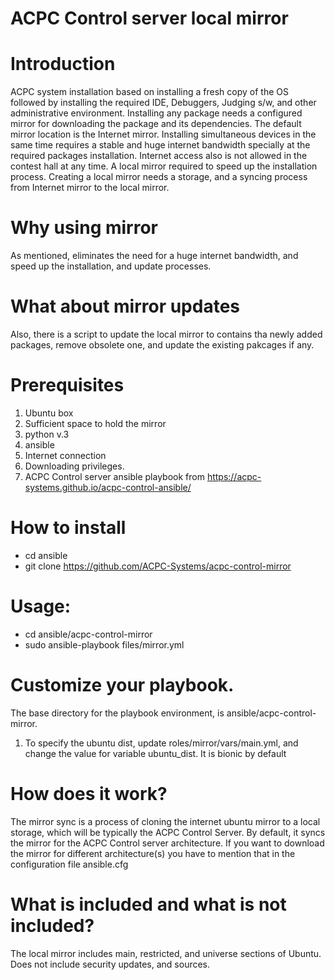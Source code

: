# ACPC Control server local mirror
# Introduction
ACPC system installation based on installing a fresh copy of the OS followed by installing the required IDE, Debuggers, Judging s/w, and other administrative environment. Installing any package needs a configured mirror for downloading the package and its dependencies. The default mirror location is the Internet mirror. Installing simultaneous devices in the same time requires a stable and huge internet bandwidth specially at the required packages installation. Internet access also is not allowed in the contest hall at any time. A local mirror required to speed up the installation process. Creating a local mirror needs a storage, and a syncing process from Internet mirror to the local mirror.

# Why using mirror
As mentioned, eliminates the need for a huge internet bandwidth, and speed up the installation, and update processes.

# What about mirror updates
Also, there is a script to update the local mirror to contains tha newly added packages, remove obsolete one, and update the existing pakcages if any.

# Prerequisites
  1. Ubuntu box
  2. Sufficient space to hold the mirror
  3. python v.3 
  4. ansible
  5. Internet connection
  6. Downloading privileges.
  7. ACPC Control server ansible playbook from https://acpc-systems.github.io/acpc-control-ansible/
  
# How to install
  * cd ansible
  * git clone https://github.com/ACPC-Systems/acpc-control-mirror

# Usage:
 * cd ansible/acpc-control-mirror
 * sudo ansible-playbook files/mirror.yml 
 
# Customize your playbook.
  The base directory for the playbook environment, is ansible/acpc-control-mirror.
  1. To specify the ubuntu dist, update  roles/mirror/vars/main.yml, and change the value for variable ubuntu_dist. It is bionic by default

# How does it work?
The mirror sync is a process of cloning the internet ubuntu mirror to a local storage, which will be typically the ACPC Control Server. By default, it syncs the mirror for the ACPC Control server architecture. If you want to download the mirror for different architecture(s) you have to mention that in the configuration file ansible.cfg

# What is included and what is not included?
The local mirror includes main, restricted, and universe sections of Ubuntu. Does not include security updates, and sources.
